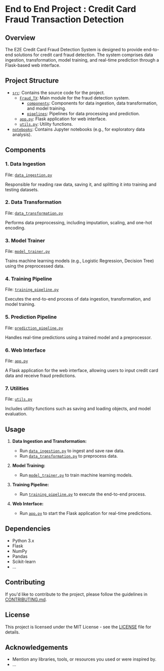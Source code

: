 # End to End Project : Credit Card Fraud Transaction Detection

## Overview

The E2E Credit Card Fraud Detection System is designed to provide end-to-end solutions for credit card fraud detection. The system comprises data ingestion, transformation, model training, and real-time prediction through a Flask-based web interface.

## Project Structure

- [`src`](src): Contains the source code for the project.
  - [`Fraud_TX`](src/Fraud_TX): Main module for the fraud detection system.
    - [`components`](src/Fraud_TX/components): Components for data ingestion, data transformation, and model training.
    - [`pipelines`](src/Fraud_TX/pipelines): Pipelines for data processing and prediction.
  - [`app.py`](app.py): Flask application for web interface.
  - [`utils.py`](utils.py): Utility functions.
- [`notebooks`](notebooks): Contains Jupyter notebooks (e.g., for exploratory data analysis).

## Components

### 1. Data Ingestion

File: [`data_ingestion.py`](src/Fraud_TX/components/data_ingestion.py)

Responsible for reading raw data, saving it, and splitting it into training and testing datasets.

### 2. Data Transformation

File: [`data_transformation.py`](src/Fraud_TX/components/data_transformation.py)

Performs data preprocessing, including imputation, scaling, and one-hot encoding.

### 3. Model Trainer

File: [`model_trainer.py`](src/Fraud_TX/components/model_trainer.py)

Trains machine learning models (e.g., Logistic Regression, Decision Tree) using the preprocessed data.

### 4. Training Pipeline

File: [`training_pipeline.py`](src/Fraud_TX/pipelines/training_pipeline.py)

Executes the end-to-end process of data ingestion, transformation, and model training.

### 5. Prediction Pipeline

File: [`prediction_pipeline.py`](src/Fraud_TX/pipelines/prediction_pipeline.py)

Handles real-time predictions using a trained model and a preprocessor.

### 6. Web Interface

File: [`app.py`](app.py)

A Flask application for the web interface, allowing users to input credit card data and receive fraud predictions.

### 7. Utilities

File: [`utils.py`](utils.py)

Includes utility functions such as saving and loading objects, and model evaluation.

## Usage

1. **Data Ingestion and Transformation:**
   - Run [`data_ingestion.py`](src/Fraud_TX/components/data_ingestion.py) to ingest and save raw data.
   - Run [`data_transformation.py`](src/Fraud_TX/components/data_transformation.py) to preprocess data.

2. **Model Training:**
   - Run [`model_trainer.py`](src/Fraud_TX/components/model_trainer.py) to train machine learning models.

3. **Training Pipeline:**
   - Run [`training_pipeline.py`](src/Fraud_TX/pipelines/training_pipeline.py) to execute the end-to-end process.

4. **Web Interface:**
   - Run [`app.py`](app.py) to start the Flask application for real-time predictions.

## Dependencies

- Python 3.x
- Flask
- NumPy
- Pandas
- Scikit-learn
- ...

## Contributing

If you'd like to contribute to the project, please follow the guidelines in [CONTRIBUTING.md](CONTRIBUTING.md).

## License

This project is licensed under the MIT License - see the [LICENSE](LICENSE) file for details.

## Acknowledgements

- Mention any libraries, tools, or resources you used or were inspired by.
- ...

